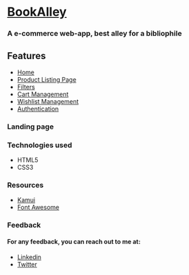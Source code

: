 
# [BookAlley](https://bookalley.netlify.app/)

### A e-commerce web-app, best alley for a bibliophile

## Features
- [Home](https://bookalley.netlify.app/)
- [Product Listing Page](https://bookalley.netlify.app/pages/product/product.html)
- [Filters](#filters)
- [Cart Management](https://bookalley.netlify.app/pages/cart/cart.html)
- [Wishlist Management](https://bookalley.netlify.app/pages/wishlist/wishlist.html)
- [Authentication](#authentication)

### Landing page

### Technologies used
- HTML5
- CSS3

### Resources
- [Kamui](https://kamui-library.netlify.app/docs/)
- [Font Awesome](https://fontawesome.com/)

### Feedback
 #### For any feedback, you can reach out to me at:
- [Linkedin](https://www.linkedin.com/in/rahul-mistry-xl/)
- [Twitter](https://twitter.com/rahulmistry751)
